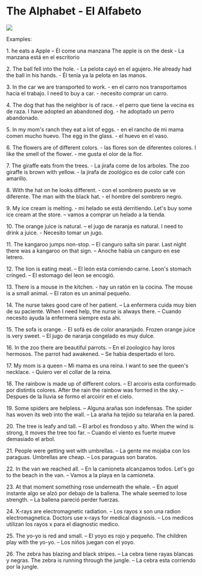 The Alphabet - El Alfabeto 
====

![](/assets/img?resource=1/image9.jpeg)

Examples: 


1.&#x9;he eats a Apple &#x2013; &#xC9;l come una manzana
The apple is on the desk - La manzana est&#xE1; en el escritorio

2.&#x9;The ball fell into the hole.  - La pelota cay&#xF3; en el agujero.
He already had the ball in his hands. - &#xC9;l ten&#xED;a ya la pelota en las manos.

3.&#x9;In the car we are transported to work. - en el carro nos transportamos hacia el trabajo.
I need to buy a car. - necesito comprar un carro.

4.&#x9;The dog that has the neighbor is of race. - el perro que tiene la vecina es de raza.
 I have adopted an abandoned dog.  - he adoptado un perro abandonado.

5.&#x9;In my mom&#x27;s ranch they eat a lot of eggs. - en el rancho de mi mama comen mucho huevo.
The egg in the glass. - el huevo en el vaso.

6.&#x9;The flowers are of different colors. - las flores son de diferentes colores.
I like the smell of the flower. - me gusta el olor de la flor.

7.&#x9;The giraffe eats from the trees. - La jirafa come  de los arboles.
The zoo giraffe is brown with yellow. - la jirafa de zool&#xF3;gico es de color caf&#xE9; con amarillo.

8.&#x9;With the hat on he looks different. -  con el sombrero puesto se ve diferente.
The man with the black hat. - el hombre del sombrero negro.

9.&#x9;My ice cream is melting. - mi helado se est&#xE1; derritiendo.
Let&#x27;s buy some ice cream at the store. &#x2013; vamos a comprar un helado a la tienda.

10.&#x9;The orange juice is natural. &#x2013; el jugo de naranja es natural.
I need to drink a juice. -  Necesito tomar un jugo.

11.&#x9;The kangaroo jumps non-stop. &#x2013; El canguro salta sin parar.
Last night there was a kangaroo on that sign. &#x2013; Anoche hab&#xED;a un canguro en ese letrero.

12.&#x9;The lion is eating meat. &#x2013; El le&#xF3;n esta comiendo carne.
Leon&#x27;s stomach cringed. &#x2013; El estomago del leon se encogi&#xF3;.

13.&#x9;There is a mouse in the kitchen. - hay un rat&#xF3;n en la cocina.
The mouse is a small animal. &#x2013; El raton es un animal peque&#xF1;o.

14.&#x9;The nurse takes good care of her patient. &#x2013; La enfermera cuida muy bien de su paciente.
When I need help, the nurse is always there. &#x2013; Cuando necesito ayuda la enfermera siempre esta ahi.

15.&#x9;The sofa is orange. -  El sof&#xE1; es de color anaranjado.
Frozen orange juice is very sweet. &#x2013; El jugo de naranja congelado es muy dulce.

16.&#x9;In the zoo there are beautiful parrots. &#x2013; En el zoologico hay loros hermosos.
The parrot had awakened. &#x2013; Se habia despertado el loro.

17.&#x9;My mom is a queen &#x2013; Mi mama es una reina.
I want to see the queen&#x27;s necklace. - &#x9;Quiero ver el collar de la reina.

18.&#x9;The rainbow is made up of different colors. &#x2013; El arcoiris esta conformado por distintis colores.
After the rain the rainbow was formed in the sky. &#x2013; Despues de la lluvia se formo el arcoirir en el cielo.

19.&#x9;Some spiders are helpless. &#x2013; Alguna ara&#xF1;as son indefensas.
The spider has woven its web into the wall. &#x2013; La ara&#xF1;a ha tejido su telara&#xF1;a en la pared. 

20.&#x9;The tree is leafy and tall. &#x2013; El arbol es frondoso y alto.
When the wind is strong, it moves the tree too far. &#x2013; Cuando el viento es fuerte mueve demasiado el arbol.

21.&#x9;People were getting wet with umbrellas. &#x2013; La gente me mojaba con los paraguas.
Umbrellas are cheap. &#x2013; Los paraguas son baratos.

22.&#x9;In the van we reached all. &#x2013; En la camioneta alcanzamos todos.
Let&#x27;s go to the beach in the van. &#x2013; Vamos a la playa en la camioneta.

23.&#x9;At that moment something rose underneath the whale. &#x2013; En aquel instante algo se alz&#xF3; por debajo de la ballena.
The whale seemed to lose strength. &#x2013; La ballena pareci&#xF3; perder fuerzas.

24.&#x9;X-rays are electromagnetic radiation. &#x2013; Los rayos x son una radion electromagnetica.
Doctors use x-rays for medical diagnosis. &#x2013; Los medicos utilizan los rayos x para el diagnostic medico.

25.&#x9;The yo-yo is red and small. &#x2013; El yoyo es rojo y peque&#xF1;o.
The children play with the yo-yo. &#x2013; Los ni&#xF1;os juegan con el yoyo.

26.&#x9;The zebra has blazing and black stripes. &#x2013; La cebra tiene rayas blancas y negras.
The zebra is running through the jungle. &#x2013; La cebra esta corriendo por la jungle.
